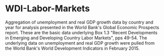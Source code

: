 # WDI-Labor-Markets
Aggregation of unemployment and real GDP growth data by country and year for analysis presented in the World Bank's Global Economic Prospects report. These are the basic data underlying Box 1.3 "Recent Developments in Emerging and Developing Country Labor Markets", pps 49-54. The underlying data on unemployment and real GDP growth were pulled from the World Bank's World Development Indicators in February 2015. 


